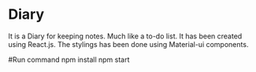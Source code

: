 # Diary
It is a Diary for keeping notes. Much like a to-do list. It has been created using React.js. The stylings has been done using Material-ui components.

#Run command
npm install
npm start
